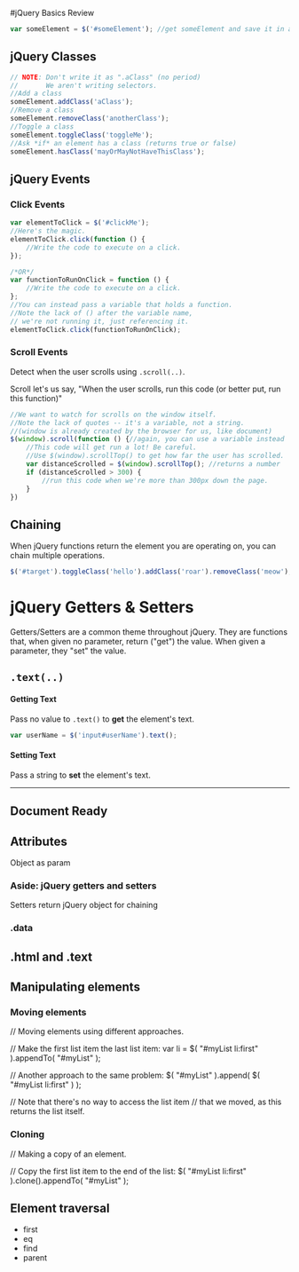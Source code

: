 #jQuery Basics Review
```javascript
var someElement = $('#someElement'); //get someElement and save it in a var
```

## jQuery Classes
```javascript
// NOTE: Don't write it as ".aClass" (no period)
//       We aren't writing selectors.
//Add a class
someElement.addClass('aClass');
//Remove a class
someElement.removeClass('anotherClass');
//Toggle a class
someElement.toggleClass('toggleMe');
//Ask *if* an element has a class (returns true or false)
someElement.hasClass('mayOrMayNotHaveThisClass');
```

## jQuery Events
### Click Events
```javascript
var elementToClick = $('#clickMe');
//Here's the magic.
elementToClick.click(function () {
    //Write the code to execute on a click.
});

/*OR*/
var functionToRunOnClick = function () {
    //Write the code to execute on a click.
};
//You can instead pass a variable that holds a function.
//Note the lack of () after the variable name,
// we're not running it, just referencing it.
elementToClick.click(functionToRunOnClick);
```
### Scroll Events
Detect when the user scrolls using `.scroll(..)`.

Scroll let's us say, "When the user scrolls, run this code (or better put, run this function)"

```javascript
//We want to watch for scrolls on the window itself.
//Note the lack of quotes -- it's a variable, not a string.
//(window is already created by the browser for us, like document)
$(window).scroll(function () {//again, you can use a variable instead
    //This code will get run a lot! Be careful.
    //Use $(window).scrollTop() to get how far the user has scrolled.
    var distanceScrolled = $(window).scrollTop(); //returns a number
    if (distanceScrolled > 300) {
        //run this code when we're more than 300px down the page.
    }
})
```
## Chaining

When jQuery functions return the element you are operating on, you can chain multiple operations.
```javascript
$('#target').toggleClass('hello').addClass('roar').removeClass('meow');
```

# jQuery Getters & Setters
Getters/Setters are a common theme throughout jQuery. They are functions that, when given no parameter, return ("get") the value. When given a parameter, they "set" the value.

## `.text(..)`

#### Getting Text
Pass no value to `.text()` to **get** the element's text.
```javascript
var userName = $('input#userName').text();
```

#### Setting Text
Pass a string to **set** the element's text.




-------------------------------------

## Document Ready

## Attributes
Object as param

### Aside: jQuery getters and setters

Setters return jQuery object for chaining

### .data

## .html and .text


## Manipulating elements
### Moving elements
// Moving elements using different approaches.
 
// Make the first list item the last list item:
var li = $( "#myList li:first" ).appendTo( "#myList" );
 
// Another approach to the same problem:
$( "#myList" ).append( $( "#myList li:first" ) );
 
// Note that there's no way to access the list item
// that we moved, as this returns the list itself.

### Cloning
// Making a copy of an element.
 
// Copy the first list item to the end of the list:
$( "#myList li:first" ).clone().appendTo( "#myList" );

## Element traversal

* first
* eq
* find
* parent
